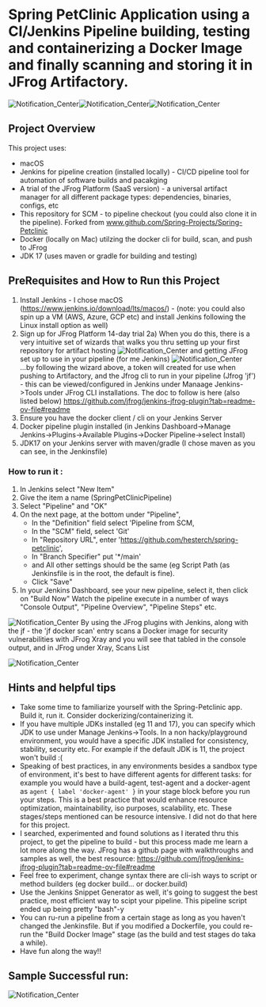 # Spring PetClinic Application using a CI/Jenkins Pipeline building, testing and containerizing a Docker Image and finally scanning and storing it in JFrog Artifactory.
![Notification_Center](https://github.com/hesterch/spring-petclinic/assets/92892352/747d4858-9192-48e8-8e7e-c65c80485cb5)![Notification_Center](https://github.com/hesterch/spring-petclinic/assets/92892352/74c696d6-bddd-4daa-9595-285cb5bb7de5)![Notification_Center](https://github.com/hesterch/spring-petclinic/assets/92892352/79aac805-dee6-4ba8-a68b-80378eeaae89)


## Project Overview
This project uses:
- macOS
- Jenkins for pipeline creation (installed locally) - CI/CD pipeline tool for automation of software builds and pacakging
- A trial of the JFrog Platform (SaaS version) - a universal artifact manager for all different package types:  dependencies, binaries, configs, etc
- This repository for SCM - to pipeline checkout (you could also clone it in the pipeline).  Forked from www.github.com/Spring-Projects/Spring-Petclinic
- Docker (locally on Mac) utilzing the docker cli for build, scan, and push to JFrog
- JDK 17 (uses maven or gradle for building and testing)

## PreRequisites and How to Run this Project
1) Install Jenkins - I chose macOS (https://www.jenkins.io/download/lts/macos/) - (note: you could also spin up a VM (AWS, Azure, GCP etc)  and install Jenkins following the Linux install option as well)
2) Sign up for JFrog Platform 14-day trial
2a) When you do this, there is a very intuitive set of wizards that walks you thru setting up your first repository for artifact hosting 
![Notification_Center](https://github.com/hesterch/spring-petclinic/assets/92892352/78737697-efbf-4495-9919-d2e7e0736cf6)
and getting JFrog set up to use in your pipeline (for me Jenkins)
![Notification_Center](https://github.com/hesterch/spring-petclinic/assets/92892352/e43367d6-d637-43eb-8128-cf455d8dc27c)
...by following the wizard above, a token will created for use when pushing to Artifactory, and the Jfrog cli to run in your pipeline (Jfrog 'jf') - this can be viewed/configured in Jenkins under Manaage Jenkins->Tools under JFrog CLI installations.  The doc to follow is here (also listed below) https://github.com/jfrog/jenkins-jfrog-plugin?tab=readme-ov-file#readme
3) Ensure you have the docker client / cli on your Jenkins Server
4) Docker pipeline plugin installed (in Jenkins Dashboard->Manage Jenkins->Plugins->Available Plugins->Docker Pipeline->select Install)
5) JDK17 on your Jenkins server with maven/gradle (I chose maven as you can see, in the Jenkinsfile)
### How to run it :
1) In Jenkins select "New Item"
2) Give the item a name (SpringPetClinicPipeline)
3) Select "Pipeline" and "OK"
4) On the next page, at the bottom under "Pipeline",
   - In the "Definition" field select 'Pipeline from SCM,
   - In the "SCM" field, select 'Git'
   - In "Repository URL", enter 'https://github.com/hesterch/spring-petclinic',
   - In "Branch Specifier" put '*/main'
   - and All other settings should be the same (eg Script Path (as Jenkinsfile is in the root, the default is fine).
   - Click "Save"
5) In your Jenkins Dashboard, see your new pipeline, select it, then click on "Build Now"
Watch the pipeline execute in a number of ways "Console Output", "Pipeline Overview", "Pipeline Steps" etc.


![Notification_Center](https://github.com/hesterch/spring-petclinic/assets/92892352/3c0023b2-8c43-4a99-bc95-262eb84ed1fe)
By using the JFrog plugins with Jenkins, along with the jf - the 'jf docker scan' entry scans a Docker image for security vulnerabilities with JFrog Xray and you will see that tabled in the console output, and in JFrog under Xray, Scans List 

![Notification_Center](https://github.com/hesterch/spring-petclinic/assets/92892352/2d34d517-c7be-4fe7-a8b1-f6539cb3477d)


## Hints and helpful tips
- Take some time to familiarize yourself with the Spring-Petclinic app.  Build it, run it.  Consider dockerizing/containerizing it.
- If you have multiple JDKs installed (eg 11 and 17), you can specify which JDK to use under Manage Jenkins->Tools.  In a non hacky/playground environment, you would have a specific JDK installed for consistency, stability, security etc.  For example if the default JDK is 11, the project won't build :(
- Speaking of best practices, in any environments besides a sandbox type of environment, it's best to have different agents for different tasks: for example you would have a build-agent, test-agent and a docker-agent as `agent { label 'docker-agent' }` in your stage block before you run your steps.  This is a best practice that would enhance resource optimization, maintainability, iso purposes, scalability, etc.  These stages/steps mentioned can be resource intensive.  I did not do that here for this project.
- I searched, experimented and found solutions as I iterated thru this project, to get the pipeline to build - but this process made me learn a lot more along the way.  JFrog has a github page with walkthroughs and samples as well, the best resource:  https://github.com/jfrog/jenkins-jfrog-plugin?tab=readme-ov-file#readme
- Feel free to experiment, change syntax there are cli-ish ways to script or method builders (eg docker build... or docker.build)
- Use the Jenkins Snippet Generator as well, it's going to suggest the best practice, most efficient way to scipt your pipeline.  This pipeline script ended up being pretty "bash"-y
- You can ru-run a pipeline from a certain stage as long as you haven't changed the Jenkinsfile.  But if you modified a Dockerfile, you could re-run the "Build Docker Image" stage (as the build and test stages do taka a while).
- Have fun along the way!!

## Sample Successful run:
![Notification_Center](https://github.com/hesterch/spring-petclinic/assets/92892352/338d8545-475a-449f-9e03-4dcafffa7ed1)

